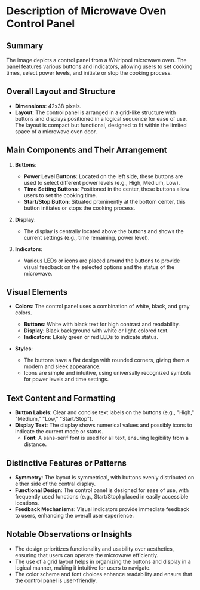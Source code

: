 # Description of Microwave Oven Control Panel

## Summary
The image depicts a control panel from a Whirlpool microwave oven. The panel features various buttons and indicators, allowing users to set cooking times, select power levels, and initiate or stop the cooking process.

## Overall Layout and Structure
- **Dimensions**: 42x38 pixels.
- **Layout**: The control panel is arranged in a grid-like structure with buttons and displays positioned in a logical sequence for ease of use. The layout is compact but functional, designed to fit within the limited space of a microwave oven door.

## Main Components and Their Arrangement
1. **Buttons**:
   - **Power Level Buttons**: Located on the left side, these buttons are used to select different power levels (e.g., High, Medium, Low).
   - **Time Setting Buttons**: Positioned in the center, these buttons allow users to set the cooking time.
   - **Start/Stop Button**: Situated prominently at the bottom center, this button initiates or stops the cooking process.

2. **Display**:
   - The display is centrally located above the buttons and shows the current settings (e.g., time remaining, power level).

3. **Indicators**:
   - Various LEDs or icons are placed around the buttons to provide visual feedback on the selected options and the status of the microwave.

## Visual Elements
- **Colors**: The control panel uses a combination of white, black, and gray colors.
  - **Buttons**: White with black text for high contrast and readability.
  - **Display**: Black background with white or light-colored text.
  - **Indicators**: Likely green or red LEDs to indicate status.

- **Styles**:
  - The buttons have a flat design with rounded corners, giving them a modern and sleek appearance.
  - Icons are simple and intuitive, using universally recognized symbols for power levels and time settings.

## Text Content and Formatting
- **Button Labels**: Clear and concise text labels on the buttons (e.g., "High," "Medium," "Low," "Start/Stop").
- **Display Text**: The display shows numerical values and possibly icons to indicate the current mode or status.
  - **Font**: A sans-serif font is used for all text, ensuring legibility from a distance.

## Distinctive Features or Patterns
- **Symmetry**: The layout is symmetrical, with buttons evenly distributed on either side of the central display.
- **Functional Design**: The control panel is designed for ease of use, with frequently used functions (e.g., Start/Stop) placed in easily accessible locations.
- **Feedback Mechanisms**: Visual indicators provide immediate feedback to users, enhancing the overall user experience.

## Notable Observations or Insights
- The design prioritizes functionality and usability over aesthetics, ensuring that users can operate the microwave efficiently.
- The use of a grid layout helps in organizing the buttons and display in a logical manner, making it intuitive for users to navigate.
- The color scheme and font choices enhance readability and ensure that the control panel is user-friendly.